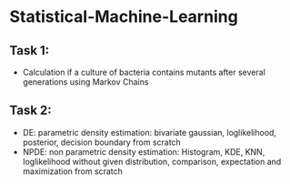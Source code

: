 # Statistical-Machine-Learning
## Task 1:
- Calculation if a culture of bacteria contains mutants after several generations using Markov Chains
## Task 2:
- DE: parametric density estimation: bivariate gaussian, loglikelihood, posterior, decision boundary from scratch
- NPDE: non parametric density estimation: Histogram, KDE, KNN, loglikelihood without given distribution, comparison, expectation and maximization from        scratch
